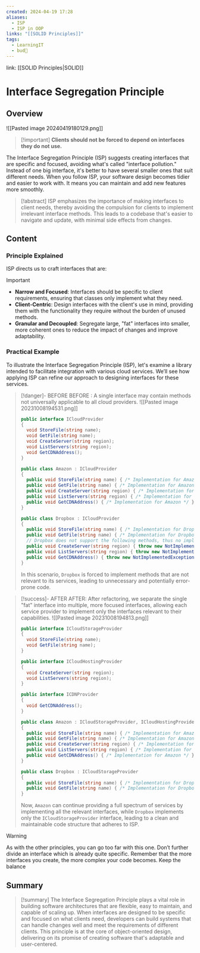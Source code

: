 ```yaml
---
created: 2024-04-19 17:28
aliases:
  - ISP
  - ISP in OOP
links: "[[SOLID Principles]]"
tags:
  - LearningIT
  - bud🌿
---
```

link: [[SOLID Principles|SOLID]]

# Interface Segregation Principle

## Overview

![[Pasted image 20240419180129.png]]
> [!important] **Clients should not be forced to depend on interfaces they do not use.**

The Interface Segregation Principle (ISP) suggests creating interfaces that are specific and focused, avoiding what's called "interface pollution." Instead of one big interface, it's better to have several smaller ones that suit different needs. When you follow ISP, your software design becomes tidier and easier to work with. It means you can maintain and add new features more smoothly.

> [!abstract]
>  ISP emphasizes the importance of making interfaces to client needs, thereby avoiding the compulsion for clients to implement irrelevant interface methods. This leads to a codebase that's easier to navigate and update, with minimal side effects from changes.

## Content

### Principle Explained

ISP directs us to craft interfaces that are:

> [!important]
> 
> - **Narrow and Focused**: Interfaces should be specific to client requirements, ensuring that classes only implement what they need.
> - **Client-Centric**: Design interfaces with the client's use in mind, providing them with the functionality they require without the burden of unused methods.
> - **Granular and Decoupled**: Segregate large, "fat" interfaces into smaller, more coherent ones to reduce the impact of changes and improve adaptability.

### Practical Example

To illustrate the Interface Segregation Principle (ISP), let's examine a library intended to facilitate integration with various cloud services. We’ll see how applying ISP can refine our approach to designing interfaces for these services.

> [!danger]- BEFORE
> BEFORE : A single interface may contain methods not universally applicable to all cloud providers.
> ![[Pasted image 20231008194531.png]]
>``` csharp
>public interface ICloudProvider
>{
>   void StoreFile(string name);
>   void GetFile(string name);
>   void CreateServer(string region);
>   void ListServers(string region);
>   void GetCDNAddress();
>}
>
>public class Amazon : ICloudProvider
>{
>   public void StoreFile(string name) { /* Implementation for Amazon */ }
>   public void GetFile(string name) { /* Implementation for Amazon */ }
>   public void CreateServer(string region) { /* Implementation for Amazon */ }
>   public void ListServers(string region) { /* Implementation for Amazon */ }
>   public void GetCDNAddress() { /* Implementation for Amazon */ }
>}
>
>public class Dropbox : ICloudProvider
>{
>   public void StoreFile(string name) { /* Implementation for Dropbox */ }
>   public void GetFile(string name) { /* Implementation for Dropbox */ }
>   // Dropbox does not support the following methods, thus no implementation is provided
>   public void CreateServer(string region) { throw new NotImplementedException(); }
>   public void ListServers(string region) { throw new NotImplementedException(); }
>   public void GetCDNAddress() { throw new NotImplementedException(); }
>}
>```
> In this scenario, `Dropbox` is forced to implement methods that are not relevant to its services, leading to unnecessary and potentially error-prone code.

> [!success]-  AFTER
> AFTER: After refactoring, we separate the single "fat" interface into multiple, more focused interfaces, allowing each service provider to implement only the interfaces relevant to their capabilities.
> ![[Pasted image 20231008194813.png]]
>``` csharp
>public interface ICloudStorageProvider
>{
>   void StoreFile(string name);
>   void GetFile(string name);
>}
>
>public interface ICloudHostingProvider
>{
>   void CreateServer(string region);
>   void ListServers(string region);
>}
>
>public interface ICDNProvider
>{
>   void GetCDNAddress();
>}
>
>public class Amazon : ICloudStorageProvider, ICloudHostingProvider, ICDNProvider
>{
>   public void StoreFile(string name) { /* Implementation for Amazon */ }
>   public void GetFile(string name) { /* Implementation for Amazon */ }
>   public void CreateServer(string region) { /* Implementation for Amazon */ }
>   public void ListServers(string region) { /* Implementation for Amazon */ }
>   public void GetCDNAddress() { /* Implementation for Amazon */ }
>}
>
>public class Dropbox : ICloudStorageProvider
>{
>   public void StoreFile(string name) { /* Implementation for Dropbox */ }
>   public void GetFile(string name) { /* Implementation for Dropbox */ }
>}
>
>```
> Now, `Amazon` can continue providing a full spectrum of services by implementing all the relevant interfaces, while `Dropbox` implements only the `ICloudStorageProvider` interface, leading to a clean and maintainable code structure that adheres to ISP.


> [!warning] 
> As with the other principles, you can go too far with this one. Don’t further divide an interface which is already quite specific. Remember that the more interfaces you create, the more complex your code becomes. Keep the balance

## Summary

> [!summary] 
>The Interface Segregation Principle plays a vital role in building software architectures that are flexible, easy to maintain, and capable of scaling up. When interfaces are designed to be specific and focused on what clients need, developers can build systems that can handle changes well and meet the requirements of different clients. This principle is at the core of object-oriented design, delivering on its promise of creating software that's adaptable and user-centered.


